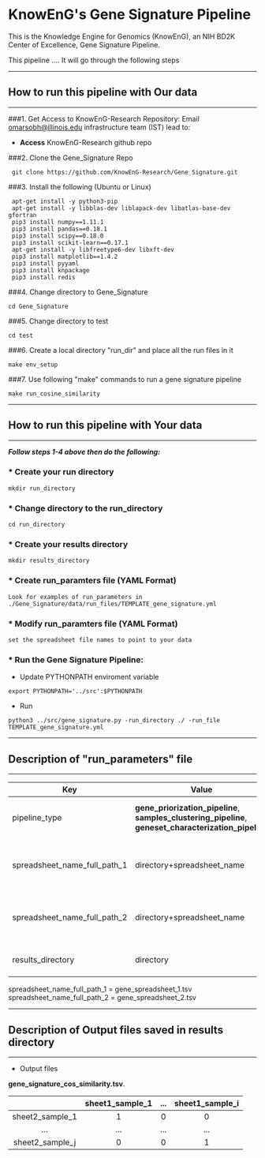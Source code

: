 # KnowEnG's Gene Signature Pipeline
 This is the Knowledge Engine for Genomics (KnowEnG), an NIH BD2K Center of Excellence, Gene Signature Pipeline.

This pipeline .... It will go through the following steps


  
* * * 
## How to run this pipeline with Our data
* * * 
###1. Get Access to KnowEnG-Research Repository:
Email omarsobh@illinois.edu infrastructure team (IST) lead to:

* __Access__ KnowEnG-Research github repo

###2. Clone the Gene_Signature Repo
```
 git clone https://github.com/KnowEnG-Research/Gene Signature.git
```
 
###3. Install the following (Ubuntu or Linux)
```
 apt-get install -y python3-pip
 apt-get install -y libblas-dev liblapack-dev libatlas-base-dev gfortran
 pip3 install numpy==1.11.1
 pip3 install pandas==0.18.1
 pip3 install scipy==0.18.0
 pip3 install scikit-learn==0.17.1
 apt-get install -y libfreetype6-dev libxft-dev
 pip3 install matplotlib==1.4.2
 pip3 install pyyaml
 pip3 install knpackage
 pip3 install redis
```

###4. Change directory to Gene_Signature

```
cd Gene_Signature 
```

###5. Change directory to test

```
cd test
```
 
###6. Create a local directory "run_dir" and place all the run files in it
```
make env_setup
```

###7. Use following "make" commands to run a gene signature pipeline
```
make run_cosine_similarity
```


* * * 
## How to run this pipeline with Your data
* * * 

__***Follow steps 1-4 above then do the following:***__

### * Create your run directory

 ```
 mkdir run_directory
 ```

### * Change directory to the run_directory

 ```
 cd run_directory
 ```

### * Create your results directory

 ```
 mkdir results_directory
 ```
 
### * Create run_paramters file  (YAML Format)
 ``` 
Look for examples of run_parameters in ./Gene_Signature/data/run_files/TEMPLATE_gene_signature.yml
 ```
### * Modify run_paramters file  (YAML Format)
```
set the spreadsheet file names to point to your data
```

### * Run the Gene Signature Pipeline:

  * Update PYTHONPATH enviroment variable
   ``` 
   export PYTHONPATH='../src':$PYTHONPATH    
   ```
   
  * Run
   ```
  python3 ../src/gene_signature.py -run_directory ./ -run_file TEMPLATE_gene_signature.yml
   ```

* * * 
## Description of "run_parameters" file
* * * 

| **Key**                   | **Value** | **Comments** |
| ------------------------- | --------- | ------------ |
| pipeline_type                    | **gene_priorization_pipeline**, **samples_clustering_pipeline**, **geneset_characterization_pipeline**  | Choose pipeline cleaning type |
| spreadsheet_name_full_path_1 | directory+spreadsheet_name|  Path and file name of user supplied gene sets |
| spreadsheet_name_full_path_2 | directory+spreadsheet_name| Path and file name of our supplied gene sets |
| results_directory | directory | Directory to save the output files |

spreadsheet_name_full_path_1 = gene_spreadsheet_1.tsv</br>
spreadsheet_name_full_path_2 = gene_spreadsheet_2.tsv 

* * * 
## Description of Output files saved in results directory
* * * 

* Output files


**gene_signature_cos_similarity.tsv**.</br>

|  | sheet1_sample_1 | ... | sheet1_sample_i |
|:---------:|:---------:|:---------:| :---------:|
| sheet2_sample_1 | 1 | 0 | 0 |
| ... | ... | ... | ... | 
| sheet2_sample_j | 0 | 0 | 1 |

